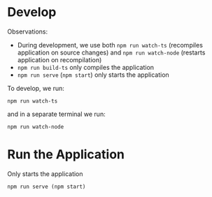 # Develop

Observations:

- During development, we use both `npm run watch-ts` (recompiles application on source changes) and `npm run watch-node` (restarts application on recompilation)
- `npm run build-ts` only compiles the application
- `npm run serve` (`npm start`) only starts the application

To develop, we run:

```
npm run watch-ts
```

and in a separate terminal we run:
````
npm run watch-node
````

# Run the Application
Only starts the application
````
npm run serve (npm start)
````